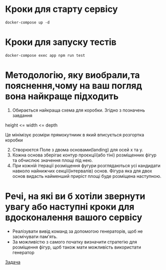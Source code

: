 # Кроки для старту сервiсу

```
docker-compose up -d
```

# Кроки для запуску тестів

```
docker-compose exec app npm run test
```

# Mетодологію, яку виобрали,та пояснення,чому на ваш погляд вона найкраще підходить

1. Обирається найкраща схема для коробки. Згідно з позначень завдання

height <= width <= depth

Це мінімізує розміри прямокутниик в який вписується розгортка коробки

2. Створюєтся Поле з двома основами(landing) для осей x та y.
3. Кожна основа зберігає контур проєкції(або тіні) розміщенних фігур та обчислює значення площі під нею.
4. При кожній ітерації розміщення фугури розглядаються усі кандидати навколо найнижчих секції(інтервалів) основ.
Фігура яка для двох основ видасть найменший приріст площі буде розміщена наступною.

# Pечі, на які ви б хотіли звернути увагу або наступнi кроки для вдосконалення вашого сервiсу

- Реалізувати вивід команд за допомогою генераторів, щоб не засмічувати пам'ять.
- За можливістю з самого початку визначити стратегію для розміщення фігур, щоб також мати можливість використати генератор

[Задача](./task.pdf)
